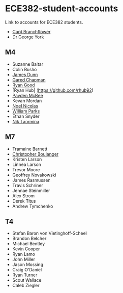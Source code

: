 ECE382-student-accounts
=======================

Link to accounts for ECE382 students.

- [Capt Branchflower](https://www.github.com/toddbranch)
- [Dr George York](https://www.github.com/GeorgeYork)

## M4
- Suzanne Baltar
- Colin Busho
- [James Dunn](https://www.github.com/James-Dunner)
- [Gared Chapman](https://github.com/garedchapman)
- [Ryan Good](https://github.com/GoodRyan)
- [Ryan Hub] (https://github.com/rhub92) 
- [Payden McBee](https://www.github.com/Payden-McBee)
- Kevan Mordan
- [Noel Nicolas](https://github.com/noelbnicolas)
- [William Parks](https://www.github.com/WilliamParks)
- Ethan Snyder
- [Nik Taormina](https://www.github.com/ntaormina)

## M7
- Tramaine Barnett
- [Christopher Boulanger](https://www.github.com/crboulanger)
- Kristen Larson
- Linnea Larson
- Trevor Moore
- Geoffrey Novakowski
- James Rasmussen
- Travis Schriner
- Jennae Steinmiller
- Alex Strom
- Derek Titus
- Andrew Tymchenko

## T4
- Stefan Baron von Vietinghoff-Scheel
- Brandon Belcher
- Michael Bentley
- Kevin Cooper
- Ryan Lamo
- John Miller
- Jason Mossing
- Craig O'Daniel
- Ryan Turner
- Scout Wallace
- Caleb Ziegler
